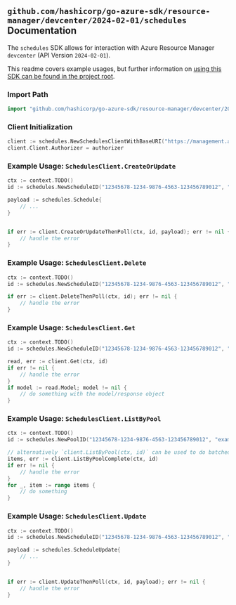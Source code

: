 
## `github.com/hashicorp/go-azure-sdk/resource-manager/devcenter/2024-02-01/schedules` Documentation

The `schedules` SDK allows for interaction with Azure Resource Manager `devcenter` (API Version `2024-02-01`).

This readme covers example usages, but further information on [using this SDK can be found in the project root](https://github.com/hashicorp/go-azure-sdk/tree/main/docs).

### Import Path

```go
import "github.com/hashicorp/go-azure-sdk/resource-manager/devcenter/2024-02-01/schedules"
```


### Client Initialization

```go
client := schedules.NewSchedulesClientWithBaseURI("https://management.azure.com")
client.Client.Authorizer = authorizer
```


### Example Usage: `SchedulesClient.CreateOrUpdate`

```go
ctx := context.TODO()
id := schedules.NewScheduleID("12345678-1234-9876-4563-123456789012", "example-resource-group", "projectName", "poolName", "scheduleName")

payload := schedules.Schedule{
	// ...
}


if err := client.CreateOrUpdateThenPoll(ctx, id, payload); err != nil {
	// handle the error
}
```


### Example Usage: `SchedulesClient.Delete`

```go
ctx := context.TODO()
id := schedules.NewScheduleID("12345678-1234-9876-4563-123456789012", "example-resource-group", "projectName", "poolName", "scheduleName")

if err := client.DeleteThenPoll(ctx, id); err != nil {
	// handle the error
}
```


### Example Usage: `SchedulesClient.Get`

```go
ctx := context.TODO()
id := schedules.NewScheduleID("12345678-1234-9876-4563-123456789012", "example-resource-group", "projectName", "poolName", "scheduleName")

read, err := client.Get(ctx, id)
if err != nil {
	// handle the error
}
if model := read.Model; model != nil {
	// do something with the model/response object
}
```


### Example Usage: `SchedulesClient.ListByPool`

```go
ctx := context.TODO()
id := schedules.NewPoolID("12345678-1234-9876-4563-123456789012", "example-resource-group", "projectName", "poolName")

// alternatively `client.ListByPool(ctx, id)` can be used to do batched pagination
items, err := client.ListByPoolComplete(ctx, id)
if err != nil {
	// handle the error
}
for _, item := range items {
	// do something
}
```


### Example Usage: `SchedulesClient.Update`

```go
ctx := context.TODO()
id := schedules.NewScheduleID("12345678-1234-9876-4563-123456789012", "example-resource-group", "projectName", "poolName", "scheduleName")

payload := schedules.ScheduleUpdate{
	// ...
}


if err := client.UpdateThenPoll(ctx, id, payload); err != nil {
	// handle the error
}
```
